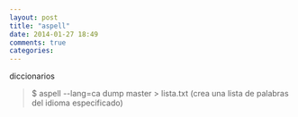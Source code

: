 ```yaml
---
layout: post
title: "aspell"
date: 2014-01-27 18:49
comments: true
categories: 
---
```

diccionarios 

>$ aspell --lang=ca dump master > lista.txt  (crea una lista de palabras del idioma especificado) 


